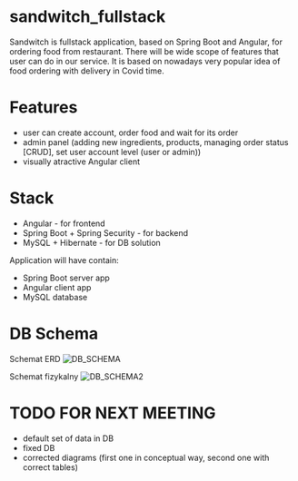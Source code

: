 # sandwitch_fullstack

Sandwitch is fullstack application, based on Spring Boot and Angular, for ordering food from restaurant. There will be wide scope of features that user can do in our service. It is based on nowadays very popular idea of food ordering with delivery in Covid time.

# Features
- user can create account, order food and wait for its order
- admin panel (adding new ingredients, products, managing order status [CRUD], set user account level (user or admin))
- visually atractive Angular client 

# Stack
* Angular - for frontend
* Spring Boot + Spring Security - for backend
* MySQL + Hibernate - for DB solution

Application will have contain:
- Spring Boot server app
- Angular client app
- MySQL database

# DB Schema
Schemat ERD 
![DB_SCHEMA](https://raw.githubusercontent.com/longdavid2k17/sandwitch_fullstack/master/readme_images/db_shema.png)

Schemat fizykalny 
![DB_SCHEMA2](https://raw.githubusercontent.com/longdavid2k17/sandwitch_fullstack/master/readme_images/shema_REL.PNG)

# TODO FOR NEXT MEETING
- default set of data in DB
- fixed DB
- corrected diagrams (first one in conceptual way, second one with correct tables) 
